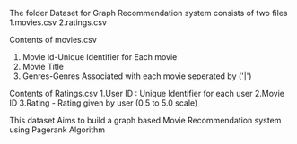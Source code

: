 The folder Dataset for Graph Recommendation system consists of two files
1.movies.csv
2.ratings.csv

Contents of movies.csv
1. Movie id-Unique Identifier for Each movie
2. Movie Title
3. Genres-Genres Associated with each movie seperated by ('|')

Contents of Ratings.csv
1.User ID : Unique Identifier for each user
2.Movie ID
3.Rating - Rating given by user (0.5 to 5.0 scale)

This dataset Aims to build a graph based Movie Recommendation system using Pagerank Algorithm
